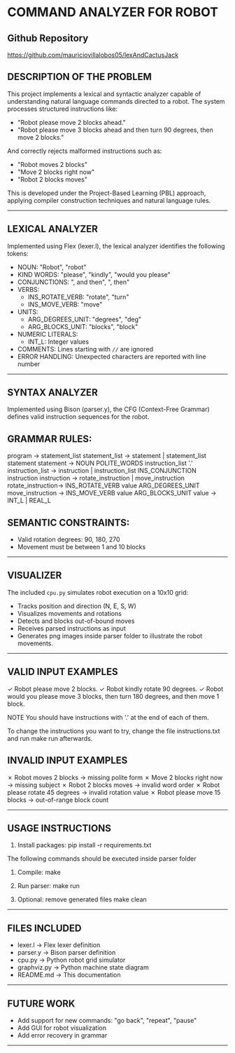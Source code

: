 COMMAND ANALYZER FOR ROBOT
==========================

Github Repository 
--------------------------
https://github.com/mauriciovillalobos05/lexAndCactusJack

DESCRIPTION OF THE PROBLEM
--------------------------
This project implements a lexical and syntactic analyzer capable of understanding 
natural language commands directed to a robot. The system processes structured 
instructions like:

- "Robot please move 2 blocks ahead."
- "Robot please move 3 blocks ahead and then turn 90 degrees, then move 2 blocks."

And correctly rejects malformed instructions such as:

- "Robot moves 2 blocks"
- "Move 2 blocks right now"
- "Robot 2 blocks moves"

This is developed under the Project-Based Learning (PBL) approach, applying 
compiler construction techniques and natural language rules.

------------------------------------------------------------

LEXICAL ANALYZER
----------------
Implemented using Flex (lexer.l), the lexical analyzer identifies the following tokens:

- NOUN: "Robot", "robot"
- KIND WORDS: "please", "kindly", "would you please"
- CONJUNCTIONS: ", and then", ", then"
- VERBS:
  - INS_ROTATE_VERB: "rotate", "turn"
  - INS_MOVE_VERB: "move"
- UNITS:
  - ARG_DEGREES_UNIT: "degrees", "deg"
  - ARG_BLOCKS_UNIT: "blocks", "block"
- NUMERIC LITERALS:
  - INT_L: Integer values
- COMMENTS: Lines starting with `//` are ignored
- ERROR HANDLING: Unexpected characters are reported with line number

------------------------------------------------------------

SYNTAX ANALYZER
---------------
Implemented using Bison (parser.y), the CFG (Context-Free Grammar) defines valid 
instruction sequences for the robot.

GRAMMAR RULES:
--------------
program           -> statement_list
statement_list    -> statement | statement_list statement
statement         -> NOUN POLITE_WORDS instruction_list '.'
instruction_list  -> instruction | instruction_list INS_CONJUNCTION instruction
instruction       -> rotate_instruction | move_instruction
rotate_instruction-> INS_ROTATE_VERB value ARG_DEGREES_UNIT
move_instruction  -> INS_MOVE_VERB value ARG_BLOCKS_UNIT
value             -> INT_L | REAL_L

SEMANTIC CONSTRAINTS:
---------------------
- Valid rotation degrees: 90, 180, 270
- Movement must be between 1 and 10 blocks

------------------------------------------------------------

VISUALIZER
----------
The included `cpu.py` simulates robot execution on a 10x10 grid:
- Tracks position and direction (N, E, S, W)
- Visualizes movements and rotations
- Detects and blocks out-of-bound moves
- Receives parsed instructions as input
- Generates png images inside parser folder to illustrate the robot movements.

------------------------------------------------------------

VALID INPUT EXAMPLES
--------------------
✓ Robot please move 2 blocks.
✓ Robot kindly rotate 90 degrees.
✓ Robot would you please move 3 blocks, then turn 180 degrees, and then move 1 block.

NOTE You should have instructions with '.' at the end of each of them.

To change the instructions you want to try, change the file instructions.txt and run make run afterwards.

INVALID INPUT EXAMPLES
----------------------
✗ Robot moves 2 blocks            → missing polite form
✗ Move 2 blocks right now         → missing subject
✗ Robot 2 blocks moves            → invalid word order
✗ Robot please rotate 45 degrees → invalid rotation value
✗ Robot please move 15 blocks    → out-of-range block count

------------------------------------------------------------

USAGE INSTRUCTIONS
------------------
1. Install packages: pip install -r requirements.txt

The following commands should be executed inside parser folder

1. Compile:
   make

2. Run parser:
   make run

3. Optional: remove generated files
   make clean

------------------------------------------------------------

FILES INCLUDED
--------------
- lexer.l         → Flex lexer definition
- parser.y        → Bison parser definition
- cpu.py          → Python robot grid simulator
- graphviz.py     → Python machine state diagram
- README.md       → This documentation

------------------------------------------------------------

FUTURE WORK
-----------
- Add support for new commands: "go back", "repeat", "pause"
- Add GUI for robot visualization
- Add error recovery in grammar

------------------------------------------------------------
